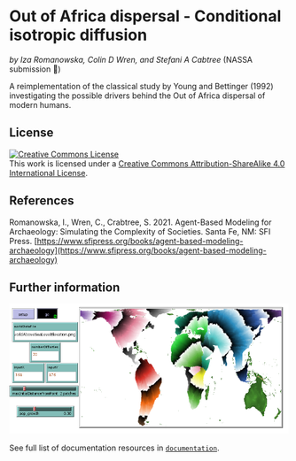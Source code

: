 # Out of Africa dispersal - Conditional isotropic diffusion
*by Iza Romanowska, Colin D Wren, and Stefani A Cabtree* (NASSA submission :rocket:)

A reimplementation of the classical study by Young and Bettinger (1992) investigating the possible drivers behind the Out of Africa dispersal of modern humans.

## License

<a rel="license" href="http://creativecommons.org/licenses/by-sa/4.0/"><img alt="Creative Commons License" style="border-width:0" src="https://i.creativecommons.org/l/by-sa/4.0/88x31.png" /></a><br />This work is licensed under a <a rel="license" href="http://creativecommons.org/licenses/by-sa/4.0/">Creative Commons Attribution-ShareAlike 4.0 International License</a>.

## References

Romanowska, I., Wren, C., Crabtree, S. 2021. Agent-Based Modeling for Archaeology: Simulating the Complexity of Societies. Santa Fe, NM: SFI Press. [https://www.sfipress.org/books/agent-based-modeling-archaeology](https://www.sfipress.org/books/agent-based-modeling-archaeology)

## Further information

![Interface screenshot](netlogo_implementation/documentation/Out%20of%20Africa%20dispersal%20-%20Conditional%20isotropic%20diffusion%20interface.png)

See full list of documentation resources in [`documentation`](documentation/tableOfContents.md).
